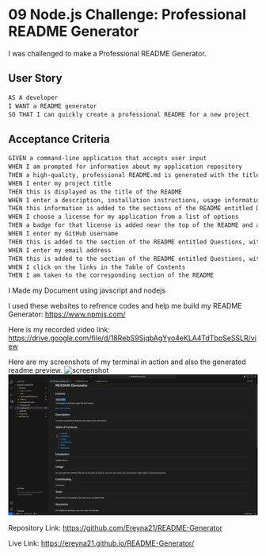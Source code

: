 # 09 Node.js Challenge: Professional README Generator

I was challenged to make a Professional README Generator.


## User Story

```md
AS A developer
I WANT a README generator
SO THAT I can quickly create a professional README for a new project
```

## Acceptance Criteria

```md
GIVEN a command-line application that accepts user input
WHEN I am prompted for information about my application repository
THEN a high-quality, professional README.md is generated with the title of my project and sections entitled Description, Table of Contents, Installation, Usage, License, Contributing, Tests, and Questions
WHEN I enter my project title
THEN this is displayed as the title of the README
WHEN I enter a description, installation instructions, usage information, contribution guidelines, and test instructions
THEN this information is added to the sections of the README entitled Description, Installation, Usage, Contributing, and Tests
WHEN I choose a license for my application from a list of options
THEN a badge for that license is added near the top of the README and a notice is added to the section of the README entitled License that explains which license the application is covered under
WHEN I enter my GitHub username
THEN this is added to the section of the README entitled Questions, with a link to my GitHub profile
WHEN I enter my email address
THEN this is added to the section of the README entitled Questions, with instructions on how to reach me with additional questions
WHEN I click on the links in the Table of Contents
THEN I am taken to the corresponding section of the README
```


I Made my Document using javscript and nodejs

I used these websites to refrence codes and help me build my README Generator: https://www.npmjs.com/

Here is my recorded video link:
https://drive.google.com/file/d/18RebS9SjqbAgYyo4eKLA4TdTbpSeSSLR/view

Here are my screenshots of my terminal in action and also the generated readme preview.
![screenshot](image.png)
![screenshot](image-1.png)

Repository Link: https://github.com/Ereyna21/README-Generator

Live Link: https://ereyna21.github.io/README-Generator/